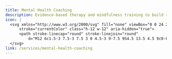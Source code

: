 ```yaml
---
title: Mental Health Coaching
description: Evidence-based therapy and mindfulness training to build resilience and emotional balance.
icon: |
  <svg xmlns="http://www.w3.org/2000/svg" fill="none" viewBox="0 0 24 24" stroke-width="1.5"
      stroke="currentColor" class="h-12 w-12" aria-hidden="true">
      <path stroke-linecap="round" stroke-linejoin="round"
          d="M12 6c1.5-3 7.5-3 7.5 3 0 4.5-3 9-7.5 9S4.5 13.5 4.5 9c0-6 6-6 7.5-3z" />
  </svg>
link: /services/mental-health-coaching
---
```

